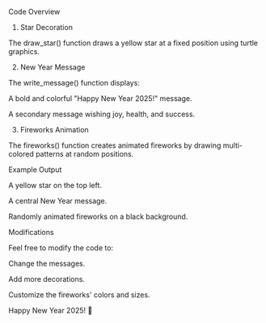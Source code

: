 Code Overview

1. Star Decoration

The draw_star() function draws a yellow star at a fixed position using turtle graphics.

2. New Year Message

The write_message() function displays:

A bold and colorful "Happy New Year 2025!" message.

A secondary message wishing joy, health, and success.

3. Fireworks Animation

The fireworks() function creates animated fireworks by drawing multi-colored patterns at random positions.

Example Output

A yellow star on the top left.

A central New Year message.

Randomly animated fireworks on a black background.

Modifications

Feel free to modify the code to:

Change the messages.

Add more decorations.

Customize the fireworks' colors and sizes.

Happy New Year 2025! 🎉
